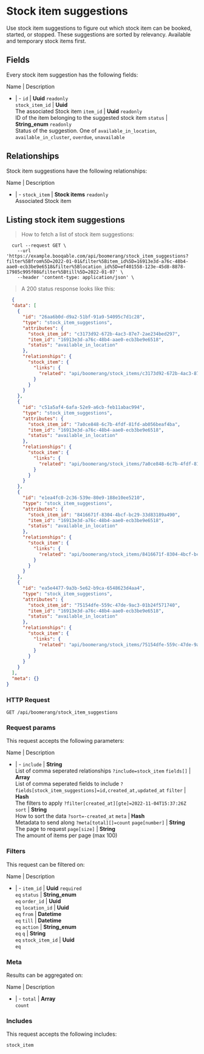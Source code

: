 # Stock item suggestions

Use stock item suggestions to figure out which stock item can be booked, started, or stopped. These suggestions are sorted by relevancy. Available and temporary stock items first.

## Fields
Every stock item suggestion has the following fields:

Name | Description
- | -
`id` | **Uuid** `readonly`<br>
`stock_item_id` | **Uuid** <br>The associated Stock item
`item_id` | **Uuid** `readonly`<br>ID of the item belonging to the suggested stock item
`status` | **String_enum** `readonly`<br>Status of the suggestion. One of `available_in_location`, `available_in_cluster`, `overdue`, `unavailable`


## Relationships
Stock item suggestions have the following relationships:

Name | Description
- | -
`stock_item` | **Stock items** `readonly`<br>Associated Stock item


## Listing stock item suggestions



> How to fetch a list of stock item suggestions:

```shell
  curl --request GET \
    --url 'https://example.booqable.com/api/boomerang/stock_item_suggestions?filter%5Bfrom%5D=2022-01-01&filter%5Bitem_id%5D=16913e3d-a76c-48b4-aae0-ecb3be9e6518&filter%5Blocation_id%5D=ef401558-123e-45d8-8878-17985c995f08&filter%5Btill%5D=2022-01-07' \
    --header 'content-type: application/json' \
```

> A 200 status response looks like this:

```json
  {
  "data": [
    {
      "id": "26aa6b0d-d9a2-51bf-91a9-54095c7d1c28",
      "type": "stock_item_suggestions",
      "attributes": {
        "stock_item_id": "c3173d92-672b-4ac3-87e7-2ae234bed297",
        "item_id": "16913e3d-a76c-48b4-aae0-ecb3be9e6518",
        "status": "available_in_location"
      },
      "relationships": {
        "stock_item": {
          "links": {
            "related": "api/boomerang/stock_items/c3173d92-672b-4ac3-87e7-2ae234bed297"
          }
        }
      }
    },
    {
      "id": "c51a5af4-6afa-52e9-a6cb-feb11abac994",
      "type": "stock_item_suggestions",
      "attributes": {
        "stock_item_id": "7a0ce848-6c7b-4fdf-81fd-ab056beaf4ba",
        "item_id": "16913e3d-a76c-48b4-aae0-ecb3be9e6518",
        "status": "available_in_location"
      },
      "relationships": {
        "stock_item": {
          "links": {
            "related": "api/boomerang/stock_items/7a0ce848-6c7b-4fdf-81fd-ab056beaf4ba"
          }
        }
      }
    },
    {
      "id": "e1ea4fc0-2c36-539e-80e9-188e10ee5210",
      "type": "stock_item_suggestions",
      "attributes": {
        "stock_item_id": "8416671f-8304-4bcf-bc29-33d83189a490",
        "item_id": "16913e3d-a76c-48b4-aae0-ecb3be9e6518",
        "status": "available_in_location"
      },
      "relationships": {
        "stock_item": {
          "links": {
            "related": "api/boomerang/stock_items/8416671f-8304-4bcf-bc29-33d83189a490"
          }
        }
      }
    },
    {
      "id": "ea5e4477-9a3b-5e62-b9ca-6548623d4aa4",
      "type": "stock_item_suggestions",
      "attributes": {
        "stock_item_id": "75154dfe-559c-47de-9ac3-01b24f571740",
        "item_id": "16913e3d-a76c-48b4-aae0-ecb3be9e6518",
        "status": "available_in_location"
      },
      "relationships": {
        "stock_item": {
          "links": {
            "related": "api/boomerang/stock_items/75154dfe-559c-47de-9ac3-01b24f571740"
          }
        }
      }
    }
  ],
  "meta": {}
}
```

### HTTP Request

`GET /api/boomerang/stock_item_suggestions`

### Request params

This request accepts the following parameters:

Name | Description
- | -
`include` | **String** <br>List of comma seperated relationships `?include=stock_item`
`fields[]` | **Array** <br>List of comma seperated fields to include `?fields[stock_item_suggestions]=id,created_at,updated_at`
`filter` | **Hash** <br>The filters to apply `?filter[created_at][gte]=2022-11-04T15:37:26Z`
`sort` | **String** <br>How to sort the data `?sort=-created_at`
`meta` | **Hash** <br>Metadata to send along `?meta[total][]=count`
`page[number]` | **String** <br>The page to request
`page[size]` | **String** <br>The amount of items per page (max 100)


### Filters

This request can be filtered on:

Name | Description
- | -
`item_id` | **Uuid** `required`<br>`eq`
`status` | **String_enum** <br>`eq`
`order_id` | **Uuid** <br>`eq`
`location_id` | **Uuid** <br>`eq`
`from` | **Datetime** <br>`eq`
`till` | **Datetime** <br>`eq`
`action` | **String_enum** <br>`eq`
`q` | **String** <br>`eq`
`stock_item_id` | **Uuid** <br>`eq`


### Meta

Results can be aggregated on:

Name | Description
- | -
`total` | **Array** <br>`count`


### Includes

This request accepts the following includes:

`stock_item`





